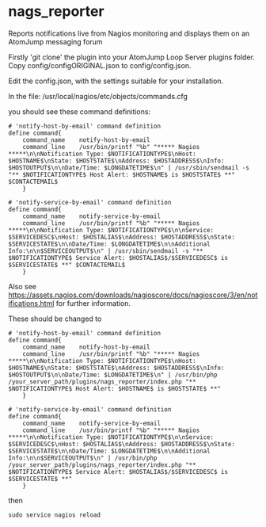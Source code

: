 # nags_reporter
Reports notifications live from Nagios monitoring and displays them on an AtomJump messaging forum


Firstly 'git clone' the plugin into your AtomJump Loop Server plugins folder. Copy config/configORIGINAL.json to config/config.json.

Edit the config.json, with the settings suitable for your installation.


In the file:
/usr/local/nagios/etc/objects/commands.cfg

you should see these command definitions:

```
# 'notify-host-by-email' command definition
define command{
	command_name	notify-host-by-email
	command_line	/usr/bin/printf "%b" "***** Nagios *****\n\nNotification Type: $NOTIFICATIONTYPE$\nHost: $HOSTNAME$\nState: $HOSTSTATE$\nAddress: $HOSTADDRESS$\nInfo: $HOSTOUTPUT$\n\nDate/Time: $LONGDATETIME$\n" | /usr/sbin/sendmail -s "** $NOTIFICATIONTYPE$ Host Alert: $HOSTNAME$ is $HOSTSTATE$ **" $CONTACTEMAIL$
	}

# 'notify-service-by-email' command definition
define command{
	command_name	notify-service-by-email
	command_line	/usr/bin/printf "%b" "***** Nagios *****\n\nNotification Type: $NOTIFICATIONTYPE$\n\nService: $SERVICEDESC$\nHost: $HOSTALIAS$\nAddress: $HOSTADDRESS$\nState: $SERVICESTATE$\n\nDate/Time: $LONGDATETIME$\n\nAdditional Info:\n\n$SERVICEOUTPUT$\n" | /usr/sbin/sendmail -s "** $NOTIFICATIONTYPE$ Service Alert: $HOSTALIAS$/$SERVICEDESC$ is $SERVICESTATE$ **" $CONTACTEMAIL$
	}
```

Also see https://assets.nagios.com/downloads/nagioscore/docs/nagioscore/3/en/notifications.html for further information.

These should be changed to

```
# 'notify-host-by-email' command definition
define command{
	command_name	notify-host-by-email
	command_line	/usr/bin/printf "%b" "***** Nagios *****\n\nNotification Type: $NOTIFICATIONTYPE$\nHost: $HOSTNAME$\nState: $HOSTSTATE$\nAddress: $HOSTADDRESS$\nInfo: $HOSTOUTPUT$\n\nDate/Time: $LONGDATETIME$\n" | /usr/bin/php /your_server_path/plugins/nags_reporter/index.php "** $NOTIFICATIONTYPE$ Host Alert: $HOSTNAME$ is $HOSTSTATE$ **"
	}

# 'notify-service-by-email' command definition
define command{
	command_name	notify-service-by-email
	command_line	/usr/bin/printf "%b" "***** Nagios *****\n\nNotification Type: $NOTIFICATIONTYPE$\n\nService: $SERVICEDESC$\nHost: $HOSTALIAS$\nAddress: $HOSTADDRESS$\nState: $SERVICESTATE$\n\nDate/Time: $LONGDATETIME$\n\nAdditional Info:\n\n$SERVICEOUTPUT$\n" | /usr/bin/php /your_server_path/plugins/nags_reporter/index.php "** $NOTIFICATIONTYPE$ Service Alert: $HOSTALIAS$/$SERVICEDESC$ is $SERVICESTATE$ **"
	}
```

then 

```
sudo service nagios reload
```